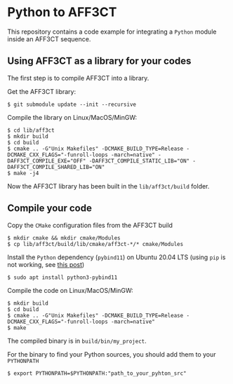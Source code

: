 # Python to AFF3CT

This repository contains a code example for integrating a `Python` module inside an AFF3CT sequence.

## Using AFF3CT as a library for your codes

The first step is to compile AFF3CT into a library.

Get the AFF3CT library:

	$ git submodule update --init --recursive

Compile the library on Linux/MacOS/MinGW:

	$ cd lib/aff3ct
	$ mkdir build
	$ cd build
	$ cmake .. -G"Unix Makefiles" -DCMAKE_BUILD_TYPE=Release -DCMAKE_CXX_FLAGS="-funroll-loops -march=native" -DAFF3CT_COMPILE_EXE="OFF" -DAFF3CT_COMPILE_STATIC_LIB="ON" -DAFF3CT_COMPILE_SHARED_LIB="ON"
	$ make -j4

Now the AFF3CT library has been built in the `lib/aff3ct/build` folder.

## Compile your code

Copy the `CMake` configuration files from the AFF3CT build

	$ mkdir cmake && mkdir cmake/Modules
	$ cp lib/aff3ct/build/lib/cmake/aff3ct-*/* cmake/Modules

Install the `Python` dependency (`pybind11`) on Ubuntu 20.04 LTS (using `pip` is not working, see [this post](https://github.com/pybind/pybind11/issues/1379))

	$ sudo apt install python3-pybind11

Compile the code on Linux/MacOS/MinGW:

	$ mkdir build
	$ cd build
	$ cmake .. -G"Unix Makefiles" -DCMAKE_BUILD_TYPE=Release -DCMAKE_CXX_FLAGS="-funroll-loops -march=native"
	$ make

The compiled binary is in `build/bin/my_project`.

For the binary to find your Python sources, you should add them to your `PYTHONPATH`

	$ export PYTHONPATH=$PYTHONPATH:"path_to_your_pyhton_src"
